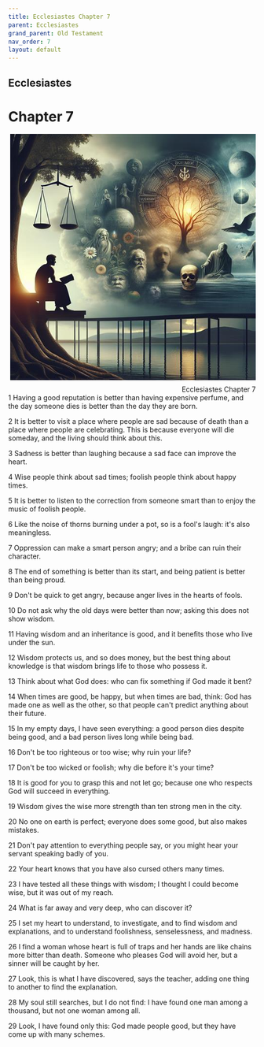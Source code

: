 ```yaml
---
title: Ecclesiastes Chapter 7
parent: Ecclesiastes
grand_parent: Old Testament
nav_order: 7
layout: default
---
```


## Ecclesiastes

# Chapter 7

<div style="clear: both; text-align: right;">
    <img src="/assets/Image/Ecclesiastes/500/7.jpg" alt="Ecclesiastes Chapter 7" class="chapter-image" style="max-width: 100%; height: auto; float: right; margin: 0 0 10px 10px; padding-left: 10%;">
    <figcaption style="font-size: 14px;">Ecclesiastes Chapter 7</figcaption>
</div>
1 Having a good reputation is better than having expensive perfume, and the day someone dies is better than the day they are born.

2 It is better to visit a place where people are sad because of death than a place where people are celebrating. This is because everyone will die someday, and the living should think about this.

3 Sadness is better than laughing because a sad face can improve the heart.

4 Wise people think about sad times; foolish people think about happy times.

5 It is better to listen to the correction from someone smart than to enjoy the music of foolish people.

6 Like the noise of thorns burning under a pot, so is a fool's laugh: it's also meaningless.

7 Oppression can make a smart person angry; and a bribe can ruin their character.

8 The end of something is better than its start, and being patient is better than being proud.

9 Don't be quick to get angry, because anger lives in the hearts of fools.

10 Do not ask why the old days were better than now; asking this does not show wisdom.

11 Having wisdom and an inheritance is good, and it benefits those who live under the sun.

12 Wisdom protects us, and so does money, but the best thing about knowledge is that wisdom brings life to those who possess it.

13 Think about what God does: who can fix something if God made it bent?

14 When times are good, be happy, but when times are bad, think: God has made one as well as the other, so that people can't predict anything about their future.

15 In my empty days, I have seen everything: a good person dies despite being good, and a bad person lives long while being bad.

16 Don't be too righteous or too wise; why ruin your life?

17 Don't be too wicked or foolish; why die before it's your time?

18 It is good for you to grasp this and not let go; because one who respects God will succeed in everything.

19 Wisdom gives the wise more strength than ten strong men in the city.

20 No one on earth is perfect; everyone does some good, but also makes mistakes.

21 Don't pay attention to everything people say, or you might hear your servant speaking badly of you.

22 Your heart knows that you have also cursed others many times.

23 I have tested all these things with wisdom; I thought I could become wise, but it was out of my reach.

24 What is far away and very deep, who can discover it?

25 I set my heart to understand, to investigate, and to find wisdom and explanations, and to understand foolishness, senselessness, and madness.

26 I find a woman whose heart is full of traps and her hands are like chains more bitter than death. Someone who pleases God will avoid her, but a sinner will be caught by her.

27 Look, this is what I have discovered, says the teacher, adding one thing to another to find the explanation.

28 My soul still searches, but I do not find: I have found one man among a thousand, but not one woman among all.

29 Look, I have found only this: God made people good, but they have come up with many schemes.



